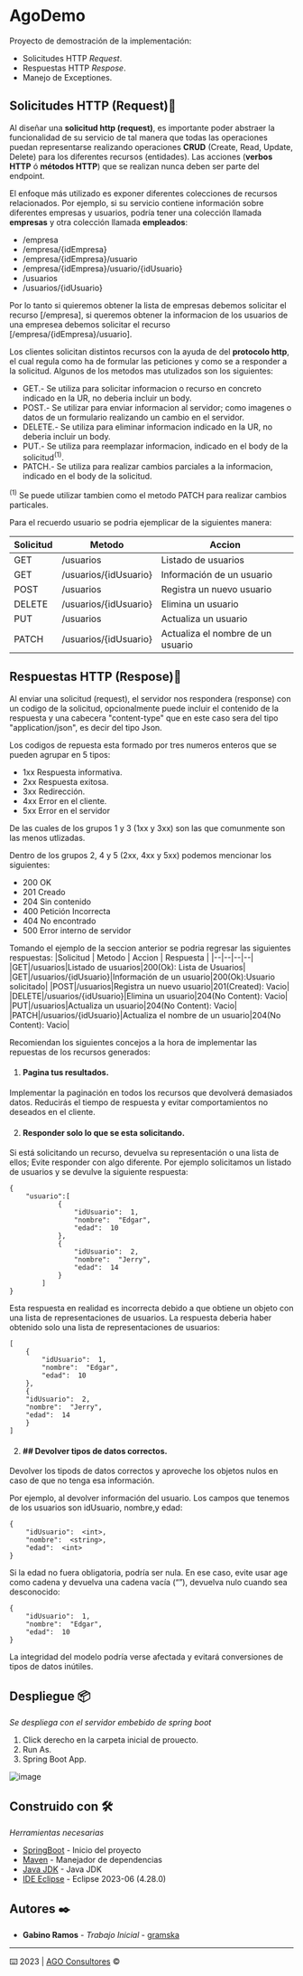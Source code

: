 # AgoDemo
Proyecto de demostración de la implementación:

 - Solicitudes HTTP *Request*.
 - Respuestas HTTP *Respose*.
 - Manejo de Exceptiones.
 

## Solicitudes HTTP (Request)🚀

Al diseñar una **solicitud http (request)**, es importante poder abstraer la funcionalidad de su servicio de tal manera que todas las operaciones puedan representarse realizando operaciones **CRUD** (Create, Read, Update, Delete) para los diferentes recursos (entidades). Las acciones (**verbos HTTP** ó **métodos HTTP**) que se realizan nunca deben ser parte del endpoint.

El enfoque más utilizado es exponer diferentes colecciones de recursos relacionados. Por ejemplo, si su servicio contiene información sobre diferentes empresas y usuarios, podría tener una colección llamada **empresas** y otra colección llamada **empleados**:

 - /empresa
 - /empresa/{idEmpresa}
 - /empresa/{idEmpresa}/usuario
 - /empresa/{idEmpresa}/usuario/{idUsuario}
 - /usuarios
 - /usuarios/{idUsuario}

Por lo tanto si quieremos obtener la lista de empresas debemos solicitar el recurso [/empresa], si queremos obtener la informacion de los usuarios de una empresea debemos solicitar el recurso [/empresa/{idEmpresa}/usuario].

Los clientes solicitan distintos recursos con la ayuda de del **protocolo http**, el cual regula como ha de formular las peticiones y como se a responder a la solicitud. Algunos de los metodos mas utulizados son los siguientes:

 - GET.- Se utiliza para solicitar informacion o recurso en concreto  indicado en la UR, no deberia incluir un body.
 - POST.- Se utilizar para enviar informacion al servidor; como imagenes o datos de un formulario realizando un cambio en el servidor.
 - DELETE.- Se utiliza para eliminar informacion indicado en la UR, no deberia incluir un body.
 - PUT.- Se utiliza para reemplazar informacion, indicado en el body de la solicitud<sup>(1)</sup>.
 - PATCH.- Se utiliza para realizar cambios parciales a la informacion, indicado en el body de la solicitud.

 <sup>(1)</sup> Se puede utilizar tambien como el metodo PATCH para realizar cambios particales.

Para el recuerdo usuario se podria ejemplicar de la siguientes manera:

|Solicitud | Metodo | Accion |
|--|--|--|
|GET|/usuarios|Listado de usuarios|
|GET|/usuarios/{idUsuario}|Información de un usuario|
|POST|/usuarios|Registra un nuevo usuario|
|DELETE|/usuarios/{idUsuario}|Elimina un usuario|
|PUT|/usuarios|Actualiza un usuario|
|PATCH|/usuarios/{idUsuario}|Actualiza el nombre de un usuario|

## Respuestas HTTP (Respose)🚀

Al  enviar una solicitud (request), el servidor nos respondera (response) con un codigo de la solicitud, opcionalmente puede incluir el contenido de la respuesta y una cabecera "content-type" que en este caso sera del tipo "application/json", es decir del tipo Json.

Los codigos de repuesta esta formado por tres numeros enteros que se pueden agrupar en 5 tipos:

 - 1xx Respuesta informativa.
 - 2xx Respuesta exitosa.
 - 3xx Redirección.
 - 4xx Error en el cliente.
 - 5xx Error en el servidor

De las cuales de los grupos 1 y 3 (1xx y 3xx) son las que comunmente son las menos utlizadas. 

Dentro de los grupos 2, 4 y 5 (2xx, 4xx y 5xx) podemos mencionar los siguientes:

- 200 OK
- 201 Creado
- 204 Sin contenido
- 400 Petición Incorrecta
- 404 No encontrado
- 500 Error interno de servidor 

Tomando el ejemplo de la seccion anterior se podria regresar las siguientes respuestas:
|Solicitud | Metodo | Accion | Respuesta |
|--|--|--|--|
|GET|/usuarios|Listado de usuarios|200(Ok): Lista de Usuarios|
|GET|/usuarios/{idUsuario}|Información de un usuario|200(Ok):Usuario solicitado|
|POST|/usuarios|Registra un nuevo usuario|201(Created): Vacio|
|DELETE|/usuarios/{idUsuario}|Elimina un usuario|204(No Content): Vacio|
|PUT|/usuarios|Actualiza un usuario|204(No Content): Vacio|
|PATCH|/usuarios/{idUsuario}|Actualiza el nombre de un usuario|204(No Content): Vacio|


Recomiendan los siguientes concejos a la hora de implementar las repuestas de los recursos generados:

 1. #### Pagina tus resultados.
Implementar la paginación en todos los recursos que devolverá demasiados datos. Reducirás el tiempo de respuesta y evitar comportamientos no deseados en el cliente.

2. #### Responder solo lo que se esta solicitando.
Si está solicitando un recurso, devuelva su representación o una lista de ellos; Evite responder con algo diferente. Por ejemplo solicitamos un listado de usuarios y se devulve la siguiente respuesta:

```
{
	"usuario":[
			{
				"idUsuario":  1,
				"nombre":  "Edgar",
				"edad":  10
			},
			{
				"idUsuario":  2,
				"nombre":  "Jerry",
				"edad":  14
			}
		]
}
```
Esta respuesta en realidad es incorrecta debido a que obtiene un objeto con una lista de representaciones de usuarios. La respuesta deberia haber obtenido solo una lista de representaciones de usuarios:
```
[
	{
		"idUsuario":  1,
		"nombre":  "Edgar",
		"edad":  10
	},
	{
	"idUsuario":  2,
	"nombre":  "Jerry",
	"edad":  14
	}
]
```

2. #### ## Devolver tipos de datos correctos.
Devolver los tipods de datos correctos y aproveche los objetos nulos en caso de que no tenga esa información.

Por ejemplo, al devolver información del usuario. Los campos que tenemos de los usuarios son idUsuario, nombre,y edad:
```
{
	"idUsuario":  <int>,
	"nombre":  <string>,
	"edad":  <int>
}
```
Si la edad no fuera obligatoria, podría ser nula. En ese caso, evite usar age como cadena y devuelva una cadena vacía (“”), devuelva nulo cuando sea desconocido:
```
{
	"idUsuario":  1,
	"nombre":  "Edgar",
	"edad":  10
}
```
La integridad del modelo podría verse afectada y evitará conversiones de tipos de datos inútiles.

## Despliegue 📦

_Se despliega con el servidor embebido de spring boot_

 1. Click derecho en la carpeta inicial de prouecto.
 2. Run As.
 3. Spring Boot App.

![image](https://github.com/gramska/demo/assets/43713784/bae2c867-3caa-41b5-a502-e7b15d593867)

## Construido con 🛠️

_Herramientas necesarias_

* [SpringBoot](https://start.spring.io/) - Inicio del proyecto
* [Maven](https://maven.apache.org/) - Manejador de dependencias
* [Java JDK](https://www.oracle.com/java/technologies/javase/jdk11-archive-downloads.html) - Java JDK
* [IDE Eclipse](https://www.eclipse.org/downloads/packages/release/2023-06/r) - Eclipse 2023-06 (4.28.0)

## Autores ✒️

* **Gabino Ramos** - *Trabajo Inicial* - [gramska](https://github.com/gramska)
---
⌨️ 2023 | [AGO Consultores](https://www.agoconsultores.com.mx/) © 
